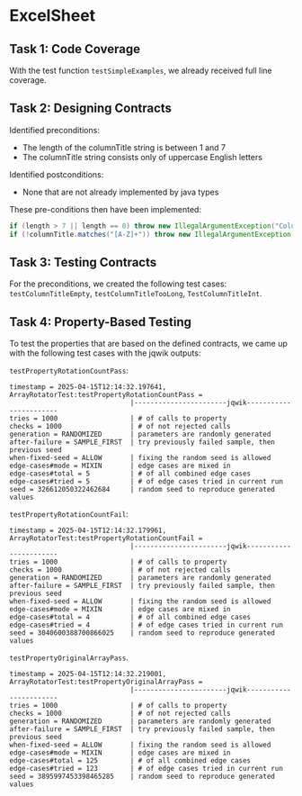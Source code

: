 # ExcelSheet

## Task 1: Code Coverage

With the test function `testSimpleExamples`, we already received full line coverage.


## Task 2: Designing Contracts
Identified preconditions:
- The length of the columnTitle string is between 1 and 7
- The columnTitle string consists only of uppercase English letters

Identified postconditions:
- None that are not already implemented by java types

These pre-conditions then have been implemented:

```java
if (length > 7 || length == 0) throw new IllegalArgumentException("Column titel must be atleast 1 and at most 7 characters long");
if (!columnTitle.matches("[A-Z]+")) throw new IllegalArgumentException("Column title must contain only english uppercase letters");
```

## Task 3: Testing Contracts

For the preconditions, we created the following test cases: `testColumnTitleEmpty`, `testColumnTitleTooLong`, `TestColumnTitleInt`.

## Task 4: Property-Based Testing
To test the properties that are based on the defined contracts, we came up with the following test cases with the jqwik outputs:

`testPropertyRotationCountPass`:
```text
timestamp = 2025-04-15T12:14:32.197641, ArrayRotatorTest:testPropertyRotationCountPass = 
                              |-----------------------jqwik-----------------------
tries = 1000                  | # of calls to property
checks = 1000                 | # of not rejected calls
generation = RANDOMIZED       | parameters are randomly generated
after-failure = SAMPLE_FIRST  | try previously failed sample, then previous seed
when-fixed-seed = ALLOW       | fixing the random seed is allowed
edge-cases#mode = MIXIN       | edge cases are mixed in
edge-cases#total = 5          | # of all combined edge cases
edge-cases#tried = 5          | # of edge cases tried in current run
seed = 326612050322462684     | random seed to reproduce generated values
```


`testPropertyRotationCountFail`:
```text
timestamp = 2025-04-15T12:14:32.179961, ArrayRotatorTest:testPropertyRotationCountFail = 
                              |-----------------------jqwik-----------------------
tries = 1000                  | # of calls to property
checks = 1000                 | # of not rejected calls
generation = RANDOMIZED       | parameters are randomly generated
after-failure = SAMPLE_FIRST  | try previously failed sample, then previous seed
when-fixed-seed = ALLOW       | fixing the random seed is allowed
edge-cases#mode = MIXIN       | edge cases are mixed in
edge-cases#total = 4          | # of all combined edge cases
edge-cases#tried = 4          | # of edge cases tried in current run
seed = 3040600388700866025    | random seed to reproduce generated values
```

`testPropertyOriginalArrayPass`.
```text
timestamp = 2025-04-15T12:14:32.219001, ArrayRotatorTest:testPropertyOriginalArrayPass = 
                              |-----------------------jqwik-----------------------
tries = 1000                  | # of calls to property
checks = 1000                 | # of not rejected calls
generation = RANDOMIZED       | parameters are randomly generated
after-failure = SAMPLE_FIRST  | try previously failed sample, then previous seed
when-fixed-seed = ALLOW       | fixing the random seed is allowed
edge-cases#mode = MIXIN       | edge cases are mixed in
edge-cases#total = 125        | # of all combined edge cases
edge-cases#tried = 123        | # of edge cases tried in current run
seed = 3895997453398465285    | random seed to reproduce generated values
```
